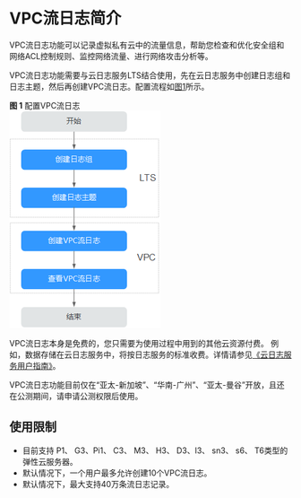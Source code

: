 # VPC流日志简介<a name="FlowLog_0002"></a>

VPC流日志功能可以记录虚拟私有云中的流量信息，帮助您检查和优化安全组和网络ACL控制规则、监控网络流量、进行网络攻击分析等。

VPC流日志功能需要与云日志服务LTS结合使用，先在云日志服务中创建日志组和日志主题，然后再创建VPC流日志。配置流程如[图1](#fig1535115691415)所示。

**图 1**  配置VPC流日志<a name="fig1535115691415"></a>  
![](figures/配置VPC流日志.png "配置VPC流日志")

VPC流日志本身是免费的，您只需要为使用过程中用到的其他云资源付费。 例如，数据存储在云日志服务中，将按日志服务的标准收费。详情请参见[《云日志服务用户指南》](https://support.huaweicloud.com/lts/index.html)。

VPC流日志功能目前仅在“亚太-新加坡”、“华南-广州”、“亚太-曼谷”开放，且还在公测期间，请申请公测权限后使用。

## 使用限制<a name="section1095231112517"></a>

-   目前支持 P1、  G3、Pi1、 C3、 M3、  H3、 D3、I3、 sn3、 s6、 T6类型的弹性云服务器。
-   默认情况下，一个用户最多允许创建10个VPC流日志。
-   默认情况下，最大支持40万条流日志记录。

